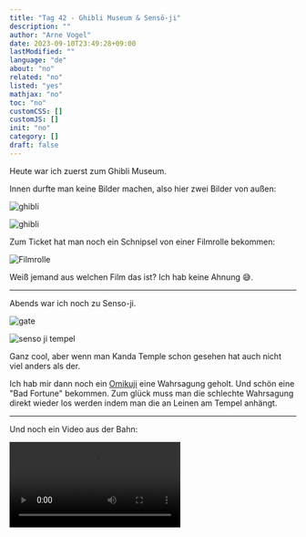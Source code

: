 ```yaml
---
title: "Tag 42 - Ghibli Museum & Sensō-ji"
description: ""
author: "Arne Vogel"
date: 2023-09-10T23:49:28+09:00
lastModified: ""
language: "de"
about: "no"
related: "no"
listed: "yes"
mathjax: "no"
toc: "no"
customCSS: []
customJS: []
init: "no"
category: []
draft: false
---
```


Heute war ich zuerst zum Ghibli Museum.

Innen durfte man keine Bilder machen, also hier zwei Bilder von außen:

![ghibli](ghibli.jpg)

![ghibli](ghibli2.jpg)

Zum Ticket hat man noch ein Schnipsel von einer Filmrolle bekommen:

![Filmrolle](filmrolle.jpg)

Weiß jemand aus welchen Film das ist? 
Ich hab keine Ahnung 😅.

---

Abends war ich noch zu Senso-ji.

![gate](gate.jpg)

![senso ji tempel](temple.jpg)

Ganz cool, aber wenn man Kanda Temple schon gesehen hat auch nicht viel anders als der.

Ich hab mir dann noch ein [Omikuji](https://de.wikipedia.org/wiki/Omikuji) eine Wahrsagung geholt.
Und schön eine "Bad Fortune" bekommen.
Zum glück muss man die schlechte Wahrsagung direkt wieder los werden indem man die an Leinen am Tempel anhängt.

---

Und noch ein Video aus der Bahn:

<video controls src="bahn.mp4"></video>

